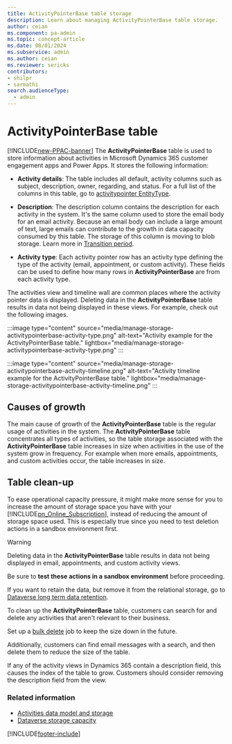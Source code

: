 ```yaml
---
title: ActivityPointerBase table storage
description: Learn about managing ActivityPointerBase table storage.
author: ceian
ms.component: pa-admin
ms.topic: concept-article
ms.date: 08/01/2024
ms.subservice: admin
ms.author: ceian
ms.reviewer: sericks
contributors:
- shilpr
- sarmathi
search.audienceType: 
  - admin
---
```


# ActivityPointerBase table

[!INCLUDE[new-PPAC-banner](~/includes/new-PPAC-banner.md)]
The **ActivityPointerBase** table is used to store information about activities in Microsoft Dynamics 365 customer engagement apps and Power Apps. It stores the following information:

- **Activity details**: The table includes all default, activity columns such as subject, description, owner, regarding, and status. For a full list of the columns in this table, go to [activitypointer EntityType](/power-apps/developer/data-platform/webapi/reference/activitypointer).

- **Description**: The description column contains the description for each activity in the system. It's the same column used to store the email body for an email activity. Because an email body can include a large amount of text, large emails can contribute to the growth in data capacity consumed by this table. The storage of this column is moving to blob storage. Learn more in [Transition period](/power-apps/developer/data-platform/email-activity-entities#transition-period).

- **Activity type**: Each activity pointer row has an activity type defining the type of the activity (email, appointment, or custom activity). These fields can be used to define how many rows in **ActivityPointerBase** are from each activity type. 

The activities view and timeline wall are common places where the activity pointer data is displayed. Deleting data in the **ActivityPointerBase** table results in data not being displayed in these views. For example, check out the following images.

:::image type="content" source="media/manage-storage-activitypointerbase-activity-type.png" alt-text="Activity example for the ActivityPointerBase table." lightbox="media/manage-storage-activitypointerbase-activity-type.png" :::

:::image type="content" source="media/manage-storage-activitypointerbase-activity-timeline.png" alt-text="Activity timeline example for the ActivityPointerBase table." lightbox="media/manage-storage-activitypointerbase-activity-timeline.png" :::

## Causes of growth
The main cause of growth of the **ActivityPointerBase** table is the regular usage of activities in the system. The **ActivityPointerBase** table concentrates all types of activities, so the table storage associated with the **ActivityPointerBase** table increases in size when activities in the use of the system grow in frequency. For example when more emails, appointments, and custom activities occur, the table increases in size.

## Table clean-up

To ease operational capacity pressure, it might make more sense for you to increase the amount of storage space you have with your [!INCLUDE[pn_Online_Subscription](../includes/pn-online-subscription.md)], instead of reducing the amount of storage space used. This is especially true since you need to test deletion actions in a sandbox environment first.  

> [!WARNING]
> Deleting data in the **ActivityPointerBase** table results in data not being displayed in email, appointments, and custom activity views.
>
> Be sure to **test these actions in a sandbox environment** before proceeding. 

If you want to retain the data, but remove it from the relational storage, go to [Dataverse long term data retention](/power-apps/maker/data-platform/data-retention-overview).

To clean up the **ActivityPointerBase** table, customers can search for and delete any activities that aren't relevant to their business. 

Set up a [bulk delete](delete-bulk-records.md) job to keep the size down in the future. 

Additionally, customers can find email messages with a search, and then delete them to reduce the size of the table.

If any of the activity views in Dynamics 365 contain a description field, this causes the index of the table to grow. Customers should consider removing the description field from the view.

### Related information

- [Activities data model and storage](/power-apps/developer/data-platform/activities-data-model-storage)
- [Dataverse storage capacity](capacity-storage.md)

[!INCLUDE[footer-include](../includes/footer-banner.md)]
